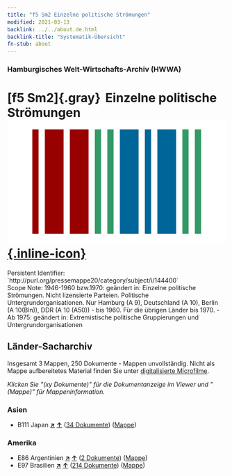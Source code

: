 ```yaml
---
title: "f5 Sm2 Einzelne politische Strömungen"
modified: 2021-03-13
backlink: ../../about.de.html
backlink-title: "Systematik-Übersicht"
fn-stub: about
---
```


### Hamburgisches Welt-Wirtschafts-Archiv (HWWA)

# [f5 Sm2]{.gray}&#8201; Einzelne politische Strömungen &#160; [![Wikidata](/images/Wikidata-logo.svg "Wikidata"){.inline-icon}](http://www.wikidata.org/entity/Q104699654)

<div class="hint">Persistent Identifier: `http://purl.org/pressemappe20/category/subject/i/144400`</div>

<div class="hint">
Scope Note: 1946-1960 bzw.1970: geändert in: Einzelne politische Strömungen. Nicht lizensierte Parteien. Politische Untergrundorganisationen. Nur Hamburg (A 9), Deutschland (A 10), Berlin (A 10(Bln)), DDR (A 10 (A50)) - bis 1960. Für die übrigen Länder bis 1970. - Ab 1975: geändert in: Extremistische politische Gruppierungen und Untergrundorganisationen
</div>





## Länder-Sacharchiv




Insgesamt 3 Mappen, 250 Dokumente - Mappen unvollständig.
Nicht als Mappe aufbereitetes Material finden Sie unter [digitalisierte Microfilme](/film/h1_sh.de.html).

_Klicken Sie "(xy Dokumente)" für die Dokumentanzeige im Viewer und "(Mappe)" für Mappeninformation._




### Asien

- B111 Japan [**&nearr;**](../../../geo/i/141272/about.de.html "Japan (alle Mappen)") [**&uarr;**](../../../geo/about.de.html#B111 "Ländersystematik") (<a href="https://pm20.zbw.eu/iiifview/folder/sh/141272,144400" title="über: Japan : Einzelne politische Strömungen" target="_blank">34 Dokumente</a>) ([Mappe](../../../../folder/sh/1412xx/141272/1444xx/144400/about.de.html))

### Amerika

- E86 Argentinien [**&nearr;**](../../../geo/i/141692/about.de.html "Argentinien (alle Mappen)") [**&uarr;**](../../../geo/about.de.html#E86 "Ländersystematik") (<a href="https://pm20.zbw.eu/iiifview/folder/sh/141692,144400" title="über: Argentinien : Einzelne politische Strömungen" target="_blank">2 Dokumente</a>) ([Mappe](../../../../folder/sh/1416xx/141692/1444xx/144400/about.de.html))
- E97 Brasilien [**&nearr;**](../../../geo/i/141697/about.de.html "Brasilien (alle Mappen)") [**&uarr;**](../../../geo/about.de.html#E97 "Ländersystematik") (<a href="https://pm20.zbw.eu/iiifview/folder/sh/141697,144400" title="über: Brasilien : Einzelne politische Strömungen" target="_blank">214 Dokumente</a>) ([Mappe](../../../../folder/sh/1416xx/141697/1444xx/144400/about.de.html))








